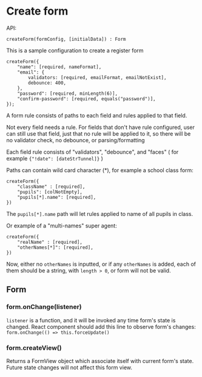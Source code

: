 # Create form

API:

```
createForm(formConfig, [initialData]) : Form
```

This is a sample configuration to create a register form

```
createForm({
    "name": [required, nameFormat],
    "email": {
        validators: [required, emailFormat, emailNotExist],
        debounce: 400,
    },
    "password": [required, minLength(6)],
    "confirm-password": [required, equals("password")],
});
```

A form rule consists of paths to each field and rules applied to that field.

Not every field needs a rule. For fields that don't have rule configured, user can still use that field, just that no rule will be applied to it, so there will be no validator check, no debounce, or parsing/formatting

Each field rule consists of "validators", "debounce", and "faces" ( for example `{"!date": [dateStrTunnel]}` )

Paths can contain wild card character (*), for example a school class form:

```
createForm({
    "className" : [required],
    "pupils": [colNotEmpty],
    "pupils[*].name": [required],
})
```

The `pupils[*].name` path will let rules applied to name of all pupils in class.

Or example of a "multi-names" super agent:

```
createForm({
    "realName" : [required],
    "otherNames[*]": [required],
})
```

Now, either no `otherNames` is inputted, or if any `otherNames` is added, each of them should be a string, with `length > 0`, or form will not be valid.

## Form

### form.onChange(listener)

`listener` is a function, and it will be invoked any time form's state is changed. React component should add this line to observe form's changes: `form.onChange(() => this.forceUpdate()`

### form.createView()

Returns a FormView object which associate itself with current form's state. Future state changes will not affect this form view.


 